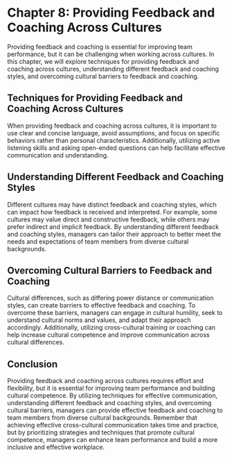 Chapter 8: Providing Feedback and Coaching Across Cultures
==========================================================

Providing feedback and coaching is essential for improving team performance, but it can be challenging when working across cultures. In this chapter, we will explore techniques for providing feedback and coaching across cultures, understanding different feedback and coaching styles, and overcoming cultural barriers to feedback and coaching.

Techniques for Providing Feedback and Coaching Across Cultures
--------------------------------------------------------------

When providing feedback and coaching across cultures, it is important to use clear and concise language, avoid assumptions, and focus on specific behaviors rather than personal characteristics. Additionally, utilizing active listening skills and asking open-ended questions can help facilitate effective communication and understanding.

Understanding Different Feedback and Coaching Styles
----------------------------------------------------

Different cultures may have distinct feedback and coaching styles, which can impact how feedback is received and interpreted. For example, some cultures may value direct and constructive feedback, while others may prefer indirect and implicit feedback. By understanding different feedback and coaching styles, managers can tailor their approach to better meet the needs and expectations of team members from diverse cultural backgrounds.

Overcoming Cultural Barriers to Feedback and Coaching
-----------------------------------------------------

Cultural differences, such as differing power distance or communication styles, can create barriers to effective feedback and coaching. To overcome these barriers, managers can engage in cultural humility, seek to understand cultural norms and values, and adapt their approach accordingly. Additionally, utilizing cross-cultural training or coaching can help increase cultural competence and improve communication across cultural differences.

Conclusion
----------

Providing feedback and coaching across cultures requires effort and flexibility, but it is essential for improving team performance and building cultural competence. By utilizing techniques for effective communication, understanding different feedback and coaching styles, and overcoming cultural barriers, managers can provide effective feedback and coaching to team members from diverse cultural backgrounds. Remember that achieving effective cross-cultural communication takes time and practice, but by prioritizing strategies and techniques that promote cultural competence, managers can enhance team performance and build a more inclusive and effective workplace.
